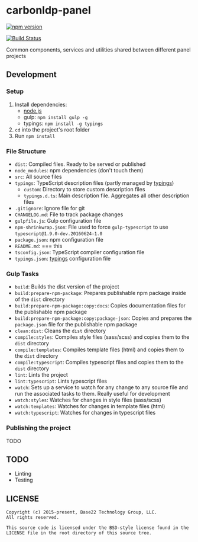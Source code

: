 # carbonldp-panel

[![npm version](https://badge.fury.io/js/carbonldp-panel.svg)](https://badge.fury.io/js/carbonldp-panel)

[![Build Status](https://travis-ci.org/CarbonLDP/carbonldp-panel.svg)](https://travis-ci.org/CarbonLDP/carbonldp-panel)

Common components, services and utilities shared between different panel projects

## Development

### Setup

1. Install dependencies:
    - [node.js](https://nodejs.org/en/)
    - gulp: `npm install gulp -g`
    - typings: `npm install -g typings`
2. `cd` into the project's root folder
3. Run `npm install`

### File Structure

- `dist`: Compiled files. Ready to be served or published
- `node_modules`: npm dependencies (don't touch them)
- `src`: All source files
- `typings`: TypeScript description files (partly managed by [typings](https://github.com/typings/typings))
    - `custom`: Directory to store custom description files
    - `typings.d.ts`: Main description file. Aggregates all other description files
- `.gitignore`: Ignore file for git
- `CHANGELOG.md`: File to track package changes
- `gulpfile.js`: Gulp configuration file
- `npm-shrinkwrap.json`: File used to force `gulp-typescript` to use `typescript@1.9.0-dev.20160624-1.0`
- `package.json`: npm configuration file
- `README.md`: === this
- `tsconfig.json`: TypeScript compiler configuration file
- `typings.json`: [typings](https://github.com/typings/typings) configuration file

### Gulp Tasks

- `build`: Builds the dist version of the project
- `build:prepare-npm-package`: Prepares publishable npm package inside of the `dist` directory
- `build:prepare-npm-package:copy:docs`: Copies documentation files for the publishable npm package
- `build:prepare-npm-package:copy:package-json`: Copies and prepares the `package.json` file for the publishable npm package
- `clean:dist`: Cleans the `dist` directory
- `compile:styles`: Compiles style files (sass/scss) and copies them to the `dist` directory
- `compile:templates`: Compiles template files (html) and copies them to the `dist` directory
- `compile:typescript`: Compiles typescript files and copies them to the `dist` directory
- `lint`: Lints the project
- `lint:typescript`: Lints typescript files
- `watch`: Sets up a service to watch for any change to any source file and run the associated tasks to them. Really useful for development
- `watch:styles`: Watches for changes in style files (sass/scss)
- `watch:templates`: Watches for changes in template files (html)
- `watch:typescript`: Watches for changes in typescript files

### Publishing the project

TODO

## TODO

- Linting
- Testing

## LICENSE

    Copyright (c) 2015-present, Base22 Technology Group, LLC.
    All rights reserved.
    
    This source code is licensed under the BSD-style license found in the
    LICENSE file in the root directory of this source tree.